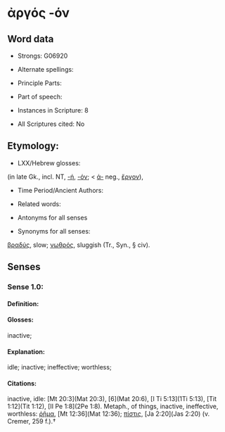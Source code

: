 # ἀργός -όν

<!-- Status: S2=NeedsEdits -->
<!-- Lexica used for edits:   -->

## Word data

* Strongs: G06920

* Alternate spellings:



* Principle Parts: 


* Part of speech: 


* Instances in Scripture: 8

* All Scriptures cited: No

## Etymology: 


* LXX/Hebrew glosses: 

(in late Gk., incl. NT, [-ή](), [-όν](); < [ἀ-]() neg., [ἔργον]()),

* Time Period/Ancient Authors: 


* Related words: 

* Antonyms for all senses

* Synonyms for all senses: 

 [βραδύς](../G10210/01.md), slow; [νωθρός](../G35760/01.md), sluggish (Tr., Syn., § civ).

## Senses 


### Sense  1.0: 

#### Definition: 

#### Glosses: 

inactive; 

#### Explanation: 

idle; 
inactive; 
ineffective; 
worthless; 

#### Citations: 

inactive, idle: [Mt 20:3](Mat 20:3), [6](Mat 20:6), [I Ti 5:13](1Ti 5:13), [Tit 1:12](Tit 1:12), [II Pe 1:8](2Pe 1:8). Metaph., of things, inactive, ineffective, worthless: [ῥῆμα](), [Mt 12:36](Mat 12:36); [πίστις](), [Ja 2:20](Jas 2:20) (v. Cremer, 259 f.).†
